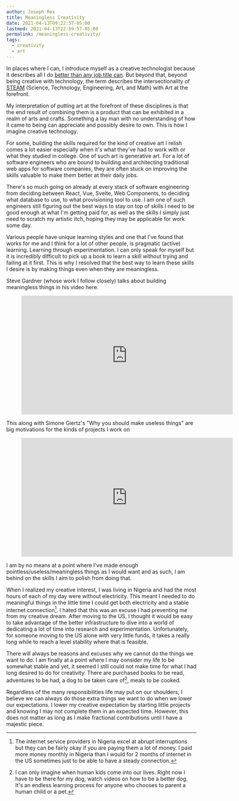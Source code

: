 ```yaml
---
author: Joseph Rex
title: Meaningless Creativity
date: 2021-04-13T09:22:57-05:00
lastmod: 2021-04-13T22:59:57-05:00
permalink: /meaningless-creativity/
tags:
  - creativity
  - art
---
```

In places where I can, I introduce myself as a creative technologist because it describes
all I do [better than any job title can][1]. But beyond that, beyond being creative with
technology, the term describes the intersectionality of [STEAM][2]
(Science, Technology, Engineering, Art, and Math) with Art at the forefront.
<!--more-->

My interpretation of putting art at the forefront of these disciplines is that the
end result of combining them is a product that can be exhibited in a realm of arts and
crafts. Something a lay man with no understanding of how it came to being can appreciate
and possibly desire to own. This is how I imagine creative technology.

For some, building the skills required for the kind of creative art I relish comes a lot
easier especially when it's what they've had to work with or what they studied in college.
One of such art is generative art. For a lot of software engineers who are bound to
building and architecting traditional web apps for software companies, they are often
stuck on improving the skills valuable to make them better at their daily jobs.

There's so much going on already at every stack of software engineering from deciding
between React, Vue, Svelte, Web Components, to deciding what database to use, to what
provisioning tool to use. I am one of such engineers still figuring out the
best ways to stay on top of skills I need to be good enough at what I'm getting paid
for, as well as the skills I simply just need to scratch my artistic itch, hoping they
may be applicable for work some day.

Various people have unique learning styles and one that I've found that works for me and
I think for a lot of other people, is pragmatic (active) learning. Learning through experimentation.
I can only speak for myself but it is incredibly difficult to pick up a book to learn a skill
without trying and failing at it first. This is why I resolved that the best way to learn
these skills I desire is by making things even when they are meaningless.

Steve Gardner (whose work I follow closely) talks about building meaningless things in his
video here.

<figure class="video">
<iframe width="560" height="315" src="https://www.youtube-nocookie.com/embed/q1qSxmfMIcI?controls=0" title="YouTube video player" frameborder="0" allow="accelerometer; autoplay; clipboard-write; encrypted-media; gyroscope; picture-in-picture" allowfullscreen></iframe>
</figure>

This along with Simone Giertz's "Why you should make useless things" are big motivations
for the kinds of projects I work on

<figure class="video">
<iframe width="560" height="315" src="https://www.youtube-nocookie.com/embed/c0bsKc4tiuY?controls=0" title="YouTube video player" frameborder="0" allow="accelerometer; autoplay; clipboard-write; encrypted-media; gyroscope; picture-in-picture" allowfullscreen></iframe>
</figure>

I am by no means at a point where I've made enough pointless/useless/meaningless things as I
would want and as such, I am behind on the skills I aim to polish from doing that.

When I realized my creative interest, I was living in Nigeria and had the most hours of each of
my day were without electricity. This meant I needed to do meaningful things in the little time
I could get both electricity and a stable internet connection[^1]. I hated that this was an
excuse I had preventing me from my creative dream. After moving to the US, I thought it would
be easy to take advantage of the better infrastructure to dive into a world of dedicating a lot
of time into research and experimentation. Unfortunately, for someone moving to the US alone with
very little funds, it takes a really long while to reach a level stability where that is feasible.

There will always be reasons and excuses why we cannot do the things we want to do. I am finally
at a point where I may consider my life to be somewhat stable and yet, it seemed I still could not
make time for what I had long desired to do for creativity. There are purchased books to be read,
adventures to be had, a dog to be taken care of[^2], meals to be cooked.

Regardless of the many responsibilities life may put on our shoulders, I believe we can always do
those extra things we want to do when we lower our expectations. I lower my creative expectation
by starting little projects and knowing I may not complete them in an expected time.
However, this does not matter as long as I make fractional contributions until I have a majestic piece.


[1]: https://www.josephrex.me/life-with-segmented-purpose/
[2]: https://en.wikipedia.org/wiki/Science,_technology,_engineering,_and_mathematics

[^1]: The internet service providers in Nigeria excel at abrupt interruptions but they can be fairly okay if you are paying them a lot of money. I paid more money monthly in Nigeria than I would for 2
months of internet in the US sometimes just to be able to have a steady connection.

[^2]: I can only imagine when human kids come into our lives. Right now I have to be there for my dog,
watch videos on how to be a better dog. It's an endless learning process for anyone who chooses to parent a human child or a pet.
